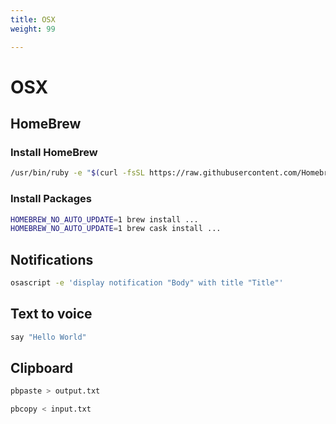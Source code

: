 ```yaml
---
title: OSX
weight: 99

---
```


# OSX

## HomeBrew

### Install HomeBrew

```bash
/usr/bin/ruby -e "$(curl -fsSL https://raw.githubusercontent.com/Homebrew/install/master/install)"
```

### Install Packages

```bash
HOMEBREW_NO_AUTO_UPDATE=1 brew install ...
HOMEBREW_NO_AUTO_UPDATE=1 brew cask install ...
```

## Notifications

```bash
osascript -e 'display notification "Body" with title "Title"'
```

## Text to voice

```bash
say "Hello World"
```

## Clipboard

```bash
pbpaste > output.txt

pbcopy < input.txt
```
